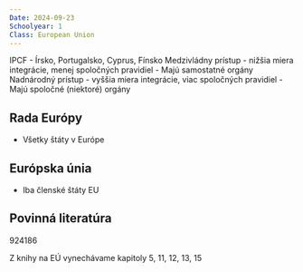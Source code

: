 ```yaml
---
Date: 2024-09-23
Schoolyear: 1
Class: European Union
---
```

IPCF - Írsko, Portugalsko, Cyprus, Fínsko
Medzivládny prístup - nižšia miera integrácie, menej spoločných pravidiel
	- Majú samostatné orgány
Nadnárodný prístup - vyššia miera integrácie, viac spoločných pravidiel
	- Majú spoločné (niektoré) orgány
## Rada Európy
- Všetky štáty v Európe
## Európska únia
- Iba členské štáty EU
## Povinná literatúra
924186

Z knihy na EÚ vynechávame kapitoly 5, 11, 12, 13, 15